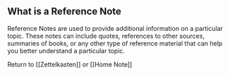 ## What is a Reference Note
Reference Notes are used to provide additional information on a particular topic. These notes can include quotes, references to other sources, summaries of books, or any other type of reference material that can help you better understand a particular topic.



Return to [[Zettelkasten]] or [[Home Note]]